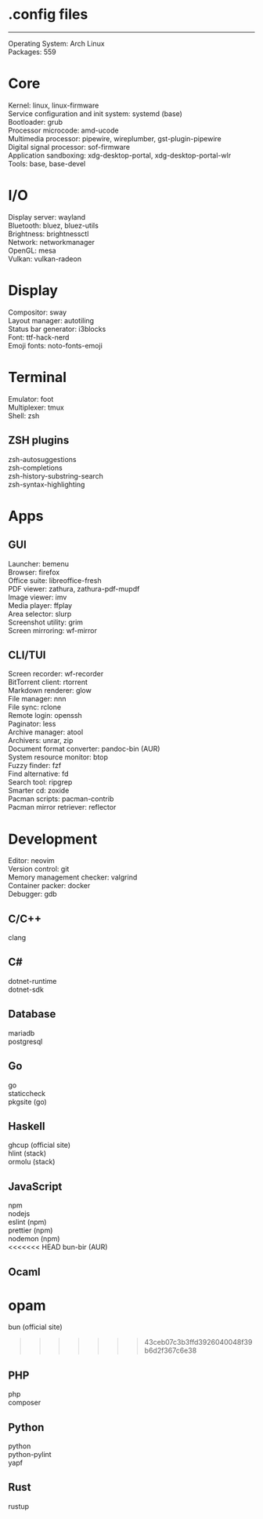 # .config files
---
Operating System: Arch Linux\
Packages: 559
# Core
Kernel: linux, linux-firmware\
Service configuration and init system: systemd (base)\
Bootloader: grub\
Processor microcode: amd-ucode\
Multimedia processor: pipewire, wireplumber, gst-plugin-pipewire\
Digital signal processor: sof-firmware\
Application sandboxing: xdg-desktop-portal, xdg-desktop-portal-wlr\
Tools: base, base-devel
# I/O
Display server: wayland\
Bluetooth: bluez, bluez-utils\
Brightness: brightnessctl\
Network: networkmanager\
OpenGL: mesa\
Vulkan: vulkan-radeon
# Display
Compositor: sway\
Layout manager: autotiling\
Status bar generator: i3blocks\
Font: ttf-hack-nerd\
Emoji fonts: noto-fonts-emoji
# Terminal
Emulator: foot\
Multiplexer: tmux\
Shell: zsh
## ZSH plugins
zsh-autosuggestions\
zsh-completions\
zsh-history-substring-search\
zsh-syntax-highlighting
# Apps
## GUI
Launcher: bemenu\
Browser: firefox\
Office suite: libreoffice-fresh\
PDF viewer: zathura, zathura-pdf-mupdf\
Image viewer: imv\
Media player: ffplay\
Area selector: slurp\
Screenshot utility: grim\
Screen mirroring: wf-mirror
## CLI/TUI
Screen recorder: wf-recorder\
BitTorrent client: rtorrent\
Markdown renderer: glow\
File manager: nnn\
File sync: rclone\
Remote login: openssh\
Paginator: less\
Archive manager: atool\
Archivers: unrar, zip\
Document format converter: pandoc-bin (AUR)\
System resource monitor: btop\
Fuzzy finder: fzf\
Find alternative: fd\
Search tool: ripgrep\
Smarter cd: zoxide\
Pacman scripts: pacman-contrib\
Pacman mirror retriever: reflector
# Development
Editor: neovim\
Version control: git\
Memory management checker: valgrind\
Container packer: docker\
Debugger: gdb
## C/C++
clang
## C#
dotnet-runtime\
dotnet-sdk
## Database
mariadb\
postgresql
## Go
go\
staticcheck\
pkgsite (go)
## Haskell
ghcup (official site)\
hlint (stack)\
ormolu (stack)
## JavaScript
npm\
nodejs\
eslint (npm)\
prettier (npm)\
nodemon (npm)\
<<<<<<< HEAD
bun-bir (AUR)
## Ocaml
opam
=======
bun (official site)
>>>>>>> 43ceb07c3b3ffd3926040048f39b6d2f367c6e38
## PHP
php\
composer
## Python
python\
python-pylint\
yapf
## Rust
rustup
